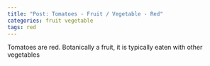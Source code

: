 ```yaml
---
title: "Post: Tomatoes - Fruit / Vegetable - Red"
categories: fruit vegetable
tags: red
---
```

Tomatoes are red. Botanically a fruit, it is typically eaten with other vegetables
